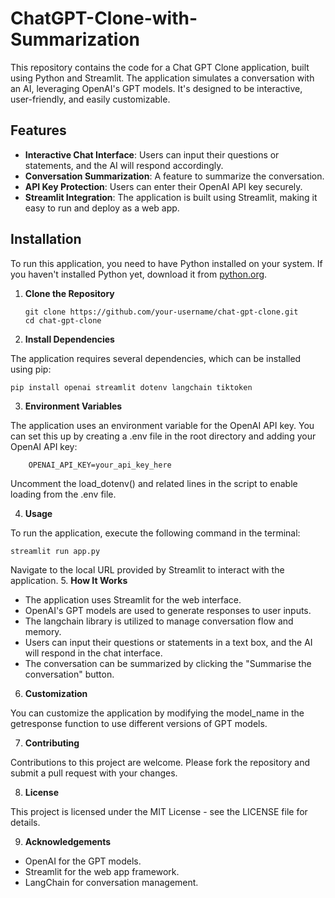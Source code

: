 # ChatGPT-Clone-with-Summarization

This repository contains the code for a Chat GPT Clone application, built using Python and Streamlit. The application simulates a conversation with an AI, leveraging OpenAI's GPT models. It's designed to be interactive, user-friendly, and easily customizable.

## Features

- **Interactive Chat Interface**: Users can input their questions or statements, and the AI will respond accordingly.
- **Conversation Summarization**: A feature to summarize the conversation.
- **API Key Protection**: Users can enter their OpenAI API key securely.
- **Streamlit Integration**: The application is built using Streamlit, making it easy to run and deploy as a web app.

## Installation

To run this application, you need to have Python installed on your system. If you haven't installed Python yet, download it from [python.org](https://www.python.org/downloads/).

1. **Clone the Repository**

   ```
   git clone https://github.com/your-username/chat-gpt-clone.git
   cd chat-gpt-clone
   ```
2. **Install Dependencies**

The application requires several dependencies, which can be installed using pip:
```
pip install openai streamlit dotenv langchain tiktoken
```

3. **Environment Variables**

The application uses an environment variable for the OpenAI API key. You can set this up by creating a .env file in the root directory and adding your OpenAI API key:

```
    OPENAI_API_KEY=your_api_key_here
```
Uncomment the load_dotenv() and related lines in the script to enable loading from the .env file.

4. **Usage**

To run the application, execute the following command in the terminal:

```
streamlit run app.py
```
Navigate to the local URL provided by Streamlit to interact with the application.
5. **How It Works**
- The application uses Streamlit for the web interface.
- OpenAI's GPT models are used to generate responses to user inputs.
- The langchain library is utilized to manage conversation flow and memory.
- Users can input their questions or statements in a text box, and the AI will respond in the chat interface.
- The conversation can be summarized by clicking the "Summarise the conversation" button.

6. **Customization**

You can customize the application by modifying the model_name in the getresponse function to use different versions of GPT models.

7. **Contributing**

Contributions to this project are welcome. Please fork the repository and submit a pull request with your changes.

8. **License**

This project is licensed under the MIT License - see the LICENSE file for details.

9. **Acknowledgements**
- OpenAI for the GPT models.
- Streamlit for the web app framework.
- LangChain for conversation management.
